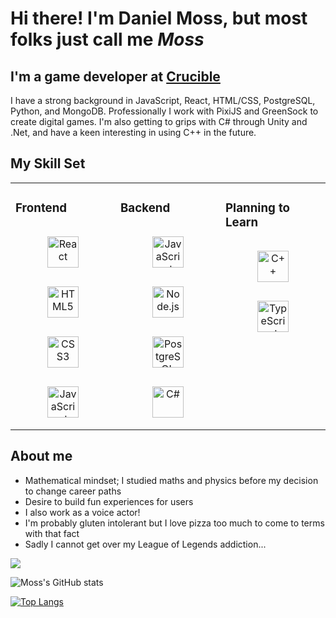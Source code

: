 # Hi there! I'm Daniel Moss, but most folks just call me *Moss*

## I'm a game developer at <a href="https://www.cruciblesoftware.com/">Crucible</a>
I have a strong background in JavaScript, React, HTML/CSS, PostgreSQL, Python, and MongoDB.
Professionally I work with PixiJS and GreenSock to create digital games.
I'm also getting to grips with C# through Unity and .Net, and have a keen interesting in using C++ in the future.

## My Skill Set  
<table><tr><td valign="top" width="33%">
  
### Frontend  
<div align="center">  
  <img style="margin: 15px" src="https://profilinator.rishav.dev/skills-assets/react-original-wordmark.svg" alt="React" height="50" />
  <img style="margin: 15px" src="https://profilinator.rishav.dev/skills-assets/html5-original-wordmark.svg" alt="HTML5" height="50" /> 
  <img style="margin: 15px" src="https://profilinator.rishav.dev/skills-assets/css3-original-wordmark.svg" alt="CSS3" height="50" /> 
  <img style="margin: 15px" src="https://profilinator.rishav.dev/skills-assets/javascript-original.svg" alt="JavaScript" height="50" />  
</div>
</td>
  
<td valign="top" width="33%">
  
### Backend  
<div align="center">    
  <img style="margin: 15px" src="https://profilinator.rishav.dev/skills-assets/javascript-original.svg" alt="JavaScript" height="50" />
  <img style="margin: 15px" src="https://profilinator.rishav.dev/skills-assets/nodejs-original-wordmark.svg" alt="Node.js" height="50" /> 
  <img style="margin: 15px" src="https://profilinator.rishav.dev/skills-assets/postgresql-original-wordmark.svg" alt="PostgreSQL" height="50" />
  <img style="margin: 15px" src="https://profilinator.rishav.dev/skills-assets/csharp-original.svg" alt="C#" height="50" /> 
</div>
</td>
 
<td valign="top" width="33%">
  
### Planning to Learn
<div align="center">     
  <img style="margin: 15px" src="https://profilinator.rishav.dev/skills-assets/cplusplus-original.svg" alt="C++" height="50" />
  <img style="margin: 15px" src="https://profilinator.rishav.dev/skills-assets/typescript-original.svg" alt="TypeScript" height="50" /> 
</div>
</td></tr></table>  

<div align='left'>
<p width='60%'>
  
## About me
  - Mathematical mindset; I studied maths and physics before my decision to change career paths
  - Desire to build fun experiences for users
  - I also work as a voice actor!
  - I'm probably gluten intolerant but I love pizza too much to come to terms with that fact
  - Sadly I cannot get over my League of Legends addiction...
  </p>
  
<img align='center' src="https://c.tenor.com/mErcWBSg078AAAAM/seal-lol.gif" />

</div>


![Moss's GitHub stats](https://github-readme-stats.vercel.app/api?username=DanMossDev&count_private=true&theme=tokyonight)

[![Top Langs](https://github-readme-stats.vercel.app/api/top-langs/?username=DanMossDev)](https://github.com/DanMossDev/github-readme-stats)
